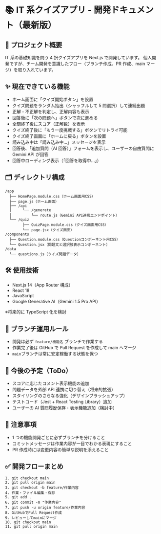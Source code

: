 # 📚 IT 系クイズアプリ - 開発ドキュメント（最新版）

## 🚀 プロジェクト概要

IT 系の基礎知識を問う 4 択クイズアプリを Next.js で開発しています。
個人開発ですが、チーム開発を意識したフロー（ブランチ作成、PR 作成、main マージ）を取り入れています。

## ✨ 現在できている機能

- ホーム画面に「クイズ開始ボタン」を設置
- クイズ問題をランダム抽出（シャッフルして 5 問選択）して連続出題
- 正解・不正解を判定し、正解内容も表示
- 回答後に「次の問題へ」ボタンで次に進める
- 全問終了後にスコア（正解数）を表示
- クイズ終了後に「もう一度挑戦する」ボタンでリトライ可能
- クイズ終了画面に「ホームに戻る」ボタンを設置
- 読み込み中は「読み込み中...」メッセージを表示
- 回答後、「追加質問（AI 回答）」フォームを表示し、ユーザーの自由質問に Gemini API が回答
- 回答中ローディング表示（「回答を取得中...」）

## 🗂️ ディレクトリ構成

```
/app
  ├── HomePage.module.css（ホーム画面用CSS）
  ├── page.js（ホーム画面）
  ├── /api
  │     └── /generate
  │         └── route.js（Gemini API連携エンドポイント）
  └── /quiz
        ├── QuizPage.module.css（クイズ画面用CSS）
        └── page.jsx（クイズ画面）
/components
  ├── Question.module.css（Questionコンポーネント用CSS）
  └── Question.jsx（問題文と選択肢表示コンポーネント）
/data
  └── questions.js（クイズ問題データ）
```

## 🛠️ 使用技術

- Next.js 14（App Router 構成）
- React 18
- JavaScript
- Google Generative AI（Gemini 1.5 Pro API）

※将来的に TypeScript 化を検討

## 🌿 ブランチ運用ルール

- 開発は必ず `feature/機能名` ブランチで作業する
- 作業完了後は GitHub で Pull Request を作成して main へマージ
- `main`ブランチは常に安定稼働する状態を保つ

## 🔮 今後の予定（ToDo）

- スコアに応じたコメント表示機能の追加
- 問題データを外部 API 連携に切り替え（将来的拡張）
- スタイリングのさらなる強化（デザインブラッシュアップ）
- テストコード（Jest + React Testing Library）追加
- ユーザーの AI 質問履歴保存・表示機能追加（検討中）

## 📎 注意事項

- 1 つの機能開発ごとに必ずブランチを分けること
- コミットメッセージは作業内容が一目でわかる表現にすること
- PR 作成時には変更内容の簡単な説明を添えること

## ✅ 開発フローまとめ

```
1. git checkout main
2. git pull origin main
3. git checkout -b feature/作業内容
4. 作業・ファイル編集・保存
5. git add .
6. git commit -m "作業内容"
7. git push -u origin feature/作業内容
8. GitHubでPull Request作成
9. レビューしてmainにマージ
10. git checkout main
11. git pull origin main
```
